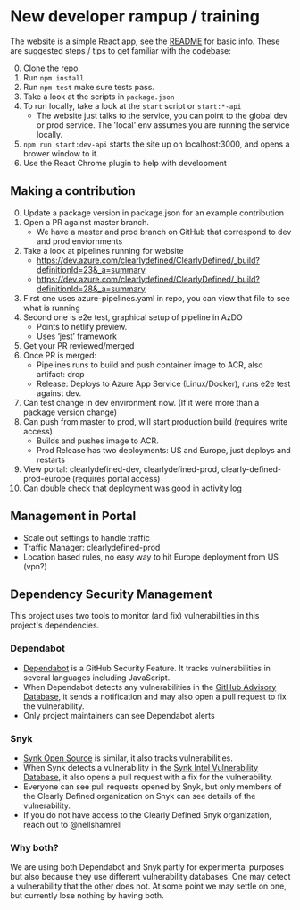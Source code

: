 # New developer rampup / training

The website is a simple React app, see the [README](/README.md) for basic info. These are suggested steps / tips to get familiar with the codebase:

0. Clone the repo.
0. Run `npm install`
0. Run `npm test` make sure tests pass.
0. Take a look at the scripts in `package.json`
0. To run locally, take a look at the `start` script or `start:*-api`
    * The website just talks to the service, you can point to the global dev or prod service. The 'local' env assumes you are running the service locally.
0. `npm run start:dev-api` starts the site up on localhost:3000, and opens a brower window to it.
0. Use the React Chrome plugin to help with development

## Making a contribution

0. Update a package version in package.json for an example contribution
0. Open a PR against master branch.
    * We have a master and prod branch on GitHub that correspond to dev and prod enviornments
0. Take a look at pipelines running for website
    * https://dev.azure.com/clearlydefined/ClearlyDefined/_build?definitionId=23&_a=summary 
    * https://dev.azure.com/clearlydefined/ClearlyDefined/_build?definitionId=28&_a=summary
0. First one uses azure-pipelines.yaml in repo, you can view that file to see what is running
0. Second one is e2e test, graphical setup of pipeline in AzDO
    * Points to netlify preview.
    * Uses ‘jest’ framework
0. Get your PR reviewed/merged
0. Once PR is merged:
   * Pipelines runs to build and push container image to ACR, also artifact: drop
   * Release: Deploys to Azure App Service (Linux/Docker), runs e2e test against dev.
0. Can test change in dev environment now. (If it were more than a package version change)
0. Can push from master to prod, will start production build (requires write access)
    * Builds and pushes image to ACR.
    * Prod Release has two deployments: US and Europe, just deploys and restarts
0. View portal: clearlydefined-dev, clearlydefined-prod, clearly-defined-prod-europe (requires portal access)
0. Can double check that deployment was good in activity log

## Management in Portal
*	Scale out settings to handle traffic
*	Traffic Manager: clearlydefined-prod
*	Location based rules, no easy way to hit Europe deployment from US (vpn?)

## Dependency Security Management

This project uses two tools to monitor (and fix) vulnerabilities in this project's dependencies.

### Dependabot

* [Dependabot](https://docs.github.com/en/free-pro-team@latest/github/managing-security-vulnerabilities/about-dependabot-security-updates) is a GitHub Security Feature. It tracks vulnerabilities in several languages including JavaScript.
* When Dependabot detects any vulnerabilities in the [GitHub Advisory Database](https://docs.github.com/en/free-pro-team@latest/github/managing-security-vulnerabilities/browsing-security-vulnerabilities-in-the-github-advisory-database), it sends a notification and may also open a pull request to fix the vulnerability.
* Only project maintainers can see Dependabot alerts

### Snyk
* [Synk Open Source](https://solutions.snyk.io/snyk-academy/open-source) is similar, it also tracks vulnerabilities.
* When Synk detects a vulnerability in the [Synk Intel Vulnerability Database](https://snyk.io/product/vulnerability-database/), it also opens a pull request with a fix for the vulnerability.
* Everyone can see pull requests opened by Snyk, but only members of the Clearly Defined organization on Snyk can see details of the vulnerability.
* If you do not have access to the Clearly Defined Snyk organization, reach out to @nellshamrell 

### Why both?

We are using both Dependabot and Snyk partly for experimental purposes but also because they use different vulnerability databases. One may detect a vulnerability that the other does not. At some point we may settle on one, but currently lose nothing by having both.
